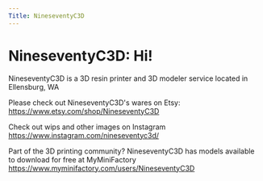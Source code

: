 ```yaml
---
Title: NineseventyC3D
---
```

# NineseventyC3D: Hi!

NineseventyC3D is a 3D resin printer and 3D modeler service located in Ellensburg, WA

Please check out NineseventyC3D's wares on Etsy: https://www.etsy.com/shop/NineseventyC3D

Check out wips and other images on Instagram https://www.instagram.com/nineseventyc3d/

Part of the 3D printing community? NineseventyC3D has models available to download for free at MyMiniFactory https://www.myminifactory.com/users/NineseventyC3D